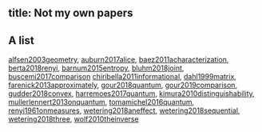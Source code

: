 title: Not my own papers
---
## A list

[alfsen2003geometry](alfsen2003geometry), [auburn2017alice](auburn2017alice),  [baez2011acharacterization](baez2011acharacterization), [berta2018renyi](berta2018renyi), [barnum2015entropy](barnum2015entropy), [bluhm2018joint](bluhm2018joint), [buscemi2017comparison](buscemi2017comparison)
[chiribella2011informational](chiribella2011informational), [dahl1999matrix](dahl1999matrix), [farenick2013approximately](farenick2013approximately), [gour2018quantum](gour2018quantum), [gour2019comparison](gour2019comparison), [gudder2018convex](gudder2018convex), [harremoes2017quantum](harremoes2017quantum), [kimura2010distinguishability](kimura2010distinguishability), [mullerlennert2013onquantum](mullerlennert2013onquantum), [tomamichel2016quantum](tomamichel2016quantum), 
[renyi1961onmeasures](renyi1961onmeasures), 
[wetering2018aneffect](wetering2018aneffect), [wetering2018sequential](wetering2018sequential), [wetering2018three](wetering2018three),
[wolf2010theinverse](wolf2010theinverse)